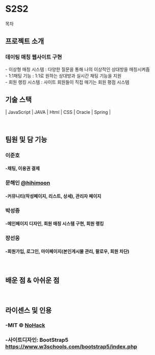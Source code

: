 # S2S2


목차

## 프로젝트 소개

### 데이팅 매칭 웹사이트 구현

<p align="justify"> 
  - 이상형 매칭 시스템 : 다양한 질문을 통해 나의 이상적인 상대방을 매칭시켜줌<br>
  - 1:1채팅 기능 : 1:1로 원하는 상대방과 실시간 채팅 기능을 지원<br>
  - 회원 랭킹 시스템 : 사이트 회원들이 직접 매기는 회원 평점 시스템

<br>

## 기술 스택


| JavaScript | JAVA       |  Html    |  CSS   |  Oracle   |  Spring  |

<br>

## 팀원 및 담 기능

### 이준호
####  -채팅, 이용권 결제


### 문해인 [@hihimoon](https://github.com/hihimoon)
#### -커뮤니티(작성페이지, 리스트, 상세), 관리자 페이지


### 박성중
#### -메인페이지 디자인, 회원 매칭 시스템 구현, 회원 랭킹


### 장선웅
#### -회원가입, 로그인, 마이페이지(본인게시물 관리, 팔로우, 회원 차단)


<br>

## 배운 점 & 아쉬운 점

<p align="justify">

</p>

<br>

## 라이센스 및 인용

### -MIT &copy; [NoHack](mailto:lbjp114@gmail.com)<br>
### -사이트디자인: BootStrap5 https://www.w3schools.com/bootstrap5/index.php

<!-- Stack Icon Refernces -->

[js]: /images/stack/javascript.svg
[css]: /images/stack/css.svg
[html]: /images/stack/html.svg
[java]: /images/stack/java.png 
[oracle]: /images/stack/oracle.png
[spring]: /images/stack/spring-96.svg
